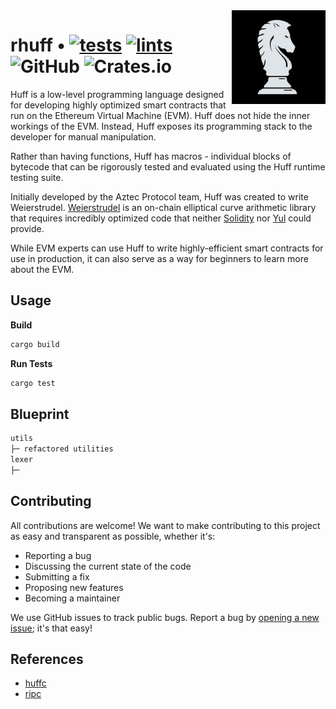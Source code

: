 <img align="right" width="150" height="150" top="100" src="./assets/huff.png">

# rhuff • [![tests](https://github.com/abigger87/rhuff/actions/workflows/tests.yaml/badge.svg)](https://github.com/abigger87/rhuff/actions/workflows/tests.yaml) [![lints](https://github.com/abigger87/rhuff/actions/workflows/lints.yaml/badge.svg)](https://github.com/abigger87/rhuff/actions/workflows/lints.yaml) ![GitHub](https://img.shields.io/github/license/abigger87/rhuff)  ![Crates.io](https://img.shields.io/crates/v/rhuff)

Huff is a low-level programming language designed for developing highly optimized smart contracts that run on the Ethereum Virtual Machine (EVM). Huff does not hide the inner workings of the EVM. Instead, Huff exposes its programming stack to the developer for manual manipulation.

Rather than having functions, Huff has macros - individual blocks of bytecode that can be rigorously tested and evaluated using the Huff runtime testing suite.

Initially developed by the Aztec Protocol team, Huff was created to write Weierstrudel. [Weierstrudel](https://github.com/aztecprotocol/weierstrudel/tree/master/huff_modules) is an on-chain elliptical curve arithmetic library that requires incredibly optimized code that neither [Solidity](https://docs.soliditylang.org/en/v0.8.14/) nor [Yul](https://docs.soliditylang.org/en/v0.8.9/yul.html) could provide.

While EVM experts can use Huff to write highly-efficient smart contracts for use in production, it can also serve as a way for beginners to learn more about the EVM.



## Usage

**Build**
```bash
cargo build
```

**Run Tests**
```bash
cargo test
```


## Blueprint

```ml
utils
├─ refactored utilities
lexer
├─ 
```


## Contributing

All contributions are welcome! We want to make contributing to this project as easy and transparent as possible, whether it's:
  - Reporting a bug
  - Discussing the current state of the code
  - Submitting a fix
  - Proposing new features
  - Becoming a maintainer

We use GitHub issues to track public bugs. Report a bug by [opening a new issue](https://github.com/abigger87/rhuff/issues/new); it's that easy!


## References

- [huffc](https://github.com/huff-language/huffc)
- [ripc](https://github.com/ibraheemdev/ripc)